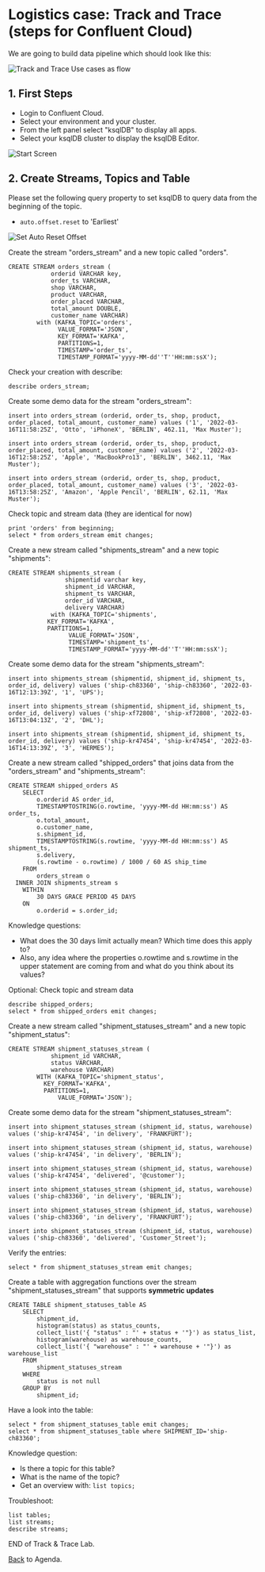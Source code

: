 # Logistics case: Track and Trace (steps for Confluent Cloud)

We are going to build data pipeline which should look like this:

![Track and Trace Use cases as flow](img_track_trace/track_trace_datapipeline.png)

## 1. First Steps
- Login to Confluent Cloud. 
- Select your environment and your cluster. 
- From the left panel select "ksqlDB" to display all apps. 
- Select your ksqlDB cluster to display the ksqlDB Editor. 

![Start Screen](img_track_trace/track_trace_start.png)

## 2. Create Streams, Topics and Table

Please set the following query property to set ksqlDB to query data from the beginning of the topic.
* `auto.offset.reset` to 'Earliest'

![Set Auto Reset Offset](img_track_trace/select_auto_offset_reset_earliest.png)

Create the stream "orders_stream" and a new topic called "orders".
```
CREATE STREAM orders_stream (
			orderid VARCHAR key,
			order_ts VARCHAR,
			shop VARCHAR,
			product VARCHAR,
			order_placed VARCHAR,
			total_amount DOUBLE,
			customer_name VARCHAR)
		with (KAFKA_TOPIC='orders',
		      VALUE_FORMAT='JSON',
              KEY_FORMAT='KAFKA', 
              PARTITIONS=1,
		      TIMESTAMP='order_ts',
		      TIMESTAMP_FORMAT='yyyy-MM-dd''T''HH:mm:ssX');
```

Check your creation with describe:
```
describe orders_stream;
```

Create some demo data for the stream "orders_stream":
```
insert into orders_stream (orderid, order_ts, shop, product, order_placed, total_amount, customer_name) values ('1', '2022-03-16T11:58:25Z', 'Otto', 'iPhoneX', 'BERLIN', 462.11, 'Max Muster');

insert into orders_stream (orderid, order_ts, shop, product, order_placed, total_amount, customer_name) values ('2', '2022-03-16T12:58:25Z', 'Apple', 'MacBookPro13', 'BERLIN', 3462.11, 'Max Muster');

insert into orders_stream (orderid, order_ts, shop, product, order_placed, total_amount, customer_name) values ('3', '2022-03-16T13:58:25Z', 'Amazon', 'Apple Pencil', 'BERLIN', 62.11, 'Max Muster');
```

Check topic and stream data (they are identical for now)
```
print 'orders' from beginning;
select * from orders_stream emit changes;
```

Create a new stream called "shipments_stream" and a new topic "shipments":
```
CREATE STREAM shipments_stream (
				shipmentid varchar key,
				shipment_id VARCHAR,
				shipment_ts VARCHAR,
				order_id VARCHAR,
				delivery VARCHAR)
			with (KAFKA_TOPIC='shipments',
           KEY_FORMAT='KAFKA', 
           PARTITIONS=1,
			     VALUE_FORMAT='JSON',
			     TIMESTAMP='shipment_ts',
			     TIMESTAMP_FORMAT='yyyy-MM-dd''T''HH:mm:ssX');
```

Create some demo data for the stream "shipments_stream":
```
insert into shipments_stream (shipmentid, shipment_id, shipment_ts, order_id, delivery) values ('ship-ch83360', 'ship-ch83360', '2022-03-16T12:13:39Z', '1', 'UPS');

insert into shipments_stream (shipmentid, shipment_id, shipment_ts, order_id, delivery) values ('ship-xf72808', 'ship-xf72808', '2022-03-16T13:04:13Z', '2', 'DHL');

insert into shipments_stream (shipmentid, shipment_id, shipment_ts, order_id, delivery) values ('ship-kr47454', 'ship-kr47454', '2022-03-16T14:13:39Z', '3', 'HERMES');
```

Create a new stream called "shipped_orders" that joins data from the "orders_stream" and "shipments_stream":
```
CREATE STREAM shipped_orders AS
	SELECT
		o.orderid AS order_id,
		TIMESTAMPTOSTRING(o.rowtime, 'yyyy-MM-dd HH:mm:ss') AS order_ts,
		o.total_amount,
		o.customer_name,
		s.shipment_id,
		TIMESTAMPTOSTRING(s.rowtime, 'yyyy-MM-dd HH:mm:ss') AS shipment_ts,
		s.delivery, 
		(s.rowtime - o.rowtime) / 1000 / 60 AS ship_time
	FROM
		orders_stream o 
  INNER JOIN shipments_stream s
	WITHIN
		30 DAYS GRACE PERIOD 45 DAYS
	ON
		o.orderid = s.order_id;
```

Knowledge questions:
- What does the 30 days limit actually mean? Which time does this apply to?
- Also, any idea where the properties o.rowtime and s.rowtime in the upper statement are coming from and what do you think about its values?

Optional: Check topic and stream data
```
describe shipped_orders;
select * from shipped_orders emit changes;
```

Create a new stream called "shipment_statuses_stream" and a new topic "shipment_status":
```
CREATE STREAM shipment_statuses_stream (
			shipment_id VARCHAR,
			status VARCHAR,
			warehouse VARCHAR)
		WITH (KAFKA_TOPIC='shipment_status',
          KEY_FORMAT='KAFKA', 
          PARTITIONS=1, 
		      VALUE_FORMAT='JSON');
```

Create some demo data for the stream "shipment_statuses_stream":
```
insert into shipment_statuses_stream (shipment_id, status, warehouse) values ('ship-kr47454', 'in delivery', 'FRANKFURT');

insert into shipment_statuses_stream (shipment_id, status, warehouse) values ('ship-kr47454', 'in delivery', 'BERLIN');

insert into shipment_statuses_stream (shipment_id, status, warehouse) values ('ship-kr47454', 'delivered', '@customer');

insert into shipment_statuses_stream (shipment_id, status, warehouse) values ('ship-ch83360', 'in delivery', 'BERLIN');

insert into shipment_statuses_stream (shipment_id, status, warehouse) values ('ship-ch83360', 'in delivery', 'FRANKFURT');

insert into shipment_statuses_stream (shipment_id, status, warehouse) values ('ship-ch83360', 'delivered', 'Customer_Street');
```

Verify the entries:
```
select * from shipment_statuses_stream emit changes;
```

Create a table with aggregation functions over the stream "shipment_statuses_stream" that supports **symmetric updates**
```
CREATE TABLE shipment_statuses_table AS
	SELECT
		shipment_id,
		histogram(status) as status_counts,
		collect_list('{ "status" : "' + status + '"}') as status_list,
		histogram(warehouse) as warehouse_counts,
		collect_list('{ "warehouse" : "' + warehouse + '"}') as warehouse_list
	FROM
		shipment_statuses_stream
	WHERE
		status is not null
	GROUP BY
		shipment_id;
```

Have a look into the table:
```
select * from shipment_statuses_table emit changes;
select * from shipment_statuses_table where SHIPMENT_ID='ship-ch83360';
```

Knowledge question:
- Is there a topic for this table? 
- What is the name of the topic?
- Get an overview with: `list topics;`

Troubleshoot:
```
list tables; 
list streams;
describe streams;      
```

END of Track & Trace Lab.

[Back](../README.md#Agenda) to Agenda.
